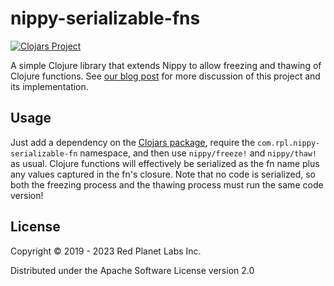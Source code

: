 # nippy-serializable-fns
[![Clojars Project](https://img.shields.io/clojars/v/com.rpl/nippy-serializable-fns.svg)](https://clojars.org/com.rpl/nippy-serializable-fns)

A simple Clojure library that extends Nippy to allow freezing and thawing of Clojure functions. See [our blog post](https://tech.redplanetlabs.com/?p=124) for more discussion of this project and its implementation.

## Usage

Just add a dependency on the [Clojars package](https://clojars.org/com.rpl/nippy-serializable-fns), require the `com.rpl.nippy-serializable-fn` namespace, and then use `nippy/freeze!` and `nippy/thaw!` as usual. Clojure functions will effectively be serialized as the fn name plus any values captured in the fn's closure. Note that no code is serialized, so both the freezing process and the thawing process must run the same code version!

## License

Copyright © 2019 - 2023 Red Planet Labs Inc.

Distributed under the Apache Software License version 2.0
